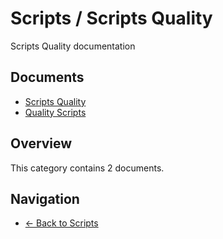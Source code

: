 # Scripts / Scripts Quality

Scripts Quality documentation

## Documents

- [Scripts Quality](./README.md)
- [Quality Scripts](./scripts-quality.md)

## Overview

This category contains 2 documents.

## Navigation

- [← Back to Scripts](../)
